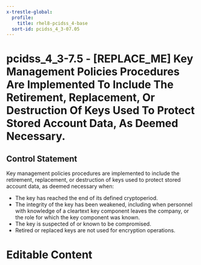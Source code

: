 ```yaml
---
x-trestle-global:
  profile:
    title: rhel8-pcidss_4-base
  sort-id: pcidss_4_3-07.05
---
```


# pcidss_4_3-7.5 - \[REPLACE_ME\] Key Management Policies Procedures Are Implemented To Include The Retirement, Replacement, Or Destruction Of Keys Used To Protect Stored Account Data, As Deemed Necessary.

## Control Statement

Key management policies procedures are implemented to include the retirement, replacement,
or destruction of keys used to protect stored account data, as deemed necessary when:
- The key has reached the end of its defined cryptoperiod.
- The integrity of the key has been weakened, including when personnel with knowledge of a
cleartext key component leaves the company, or the role for which the key component was
known.
- The key is suspected of or known to be compromised.
- Retired or replaced keys are not used for encryption operations.

# Editable Content

<!-- Make additions and edits below -->
<!-- The above represents the contents of the control as received by the profile, prior to additions. -->
<!-- If the profile makes additions to the control, they will appear below. -->
<!-- The above markdown may not be edited but you may edit the content below, and/or introduce new additions to be made by the profile. -->
<!-- If there is a yaml header at the top, parameter values may be edited. Use --set-parameters to incorporate the changes during assembly. -->
<!-- The content here will then replace what is in the profile for this control, after running profile-assemble. -->
<!-- The current profile has no added parts for this control, but you may add new ones here. -->
<!-- Each addition must have a heading either of the form ## Control my_addition_name -->
<!-- or ## Part a. (where the a. refers to one of the control statement labels.) -->
<!-- "## Control" parts are new parts added after the statement part. -->
<!-- "## Part" parts are new parts added into the top-level statement part with that label. -->
<!-- Subparts may be added with nested hash levels of the form ### My Subpart Name -->
<!-- underneath the parent ## Control or ## Part being added -->
<!-- See https://oscal-compass.github.io/compliance-trestle/tutorials/ssp_profile_catalog_authoring/ssp_profile_catalog_authoring for guidance. -->

